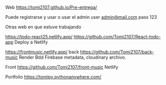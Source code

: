 Web
https://tomi2107.github.io/Pre-entrega/

Puede registrarse y usar o usar el admin
user admin@mail.com
pass 123

Otras web en que estuve trabajando

https://todo-react25.netlify.app/
https://github.com/Tomi2107/React-todo-app
Deploy a Netlify

https://frontmusic.netlify.app/
back https://github.com/Tomi2107/back-music
Render 
Bdd Firebase metadata, cloudinary archivo.

Front https://github.com/Tomi2107/front-music
Netlify

Portfolio
https://tomipy.pythonanywhere.com/
